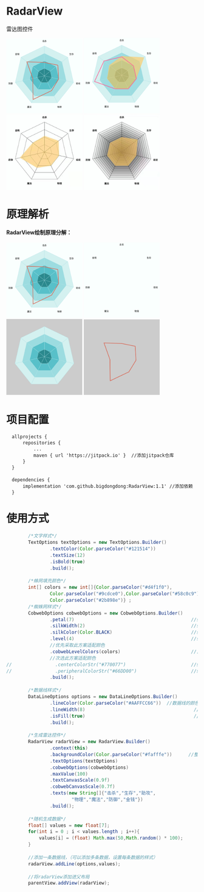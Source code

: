 # RadarView
雷达图控件
<br>


<img  width = "200" src = "images/0.jpg"></img>
<img  width = "200" src = "images/11.jpg"></img>
<img  width = "200" src = "images/12.jpg"></img>
<img  width = "200" src = "images/13.jpg"></img>


# 原理解析
**RadarView绘制原理分解：**<br><br>
<img  width = 200 src = "images/0.jpg"></img>
<img  width = 200 src = "images/1.jpg"></img>
<img  width = 200 src = "images/2.jpg"></img>
<img  width = 200 src = "images/3.jpg"></img>
<br>
<!--<table border="0">
	<tr class = "img_border" width = 800>
		<td width = 200  style = "text-align: center;">例图</td>
		<td width = 200  style = "text-align: center;">例图</td>
		<td width = 200  style = "text-align: center;">例图</td>
		<td width = 200  style = "text-align: center;">例图</td>
	</tr>
</table>
-->
# 项目配置

```
  allprojects {
      repositories {
          ...
          maven { url 'https://jitpack.io' }  //添加jitpack仓库
      }
  }
  
  dependencies {
	  implementation 'com.github.bigdongdong:RadarView:1.1' //添加依赖
  }
```

# 使用方式
```java
        /*文字样式*/
        TextOptions textOptions = new TextOptions.Builder()
                .textColor(Color.parseColor("#121514"))                   //文字颜色
                .textSize(12)                                             //文字尺寸（sp）
                .isBold(true)                                             //文字是否加粗
                .build();
                
        /*蛛网填充颜色*/
        int[] colors = new int[]{Color.parseColor("#d4f1f0"),
                Color.parseColor("#9cdce0"),Color.parseColor("#58c0c9"),
                Color.parseColor("#2b898e")} ;
        /*蜘蛛网样式*/
        CobwebOptions cobwebOptions = new CobwebOptions.Builder()
                .petal(7)                                           //蛛网瓣数
                .silkWidth(2)                                       //蛛丝宽度
                .silkColor(Color.BLACK)                             //蛛丝颜色
                .level(4)                                           //蛛网的层数
                //优先采取此方案适配颜色
                .cobwebLevelColors(colors)                          //自外向内，每层蛛网的填充颜色
                //次选此方案适配颜色
//                .centerColorStr("#770077")                        //蛛网中心颜色
//                .peripheralColorStr("#66DD00")                    //蛛网边缘颜色
                .build();
                
        /*数据线样式*/
        DataLineOptions options = new DataLineOptions.Builder()
                .lineColor(Color.parseColor("#AAFFCC66"))  //数据线的颜色
                .lineWidth(8)                                        //数据线的宽度
                .isFill(true)                                        //数据线是否填充成面，默认false
                .build();

        /*生成雷达控件*/
        RadarView radarView = new RadarView.Builder()
                .context(this)
                .backgroundColor(Color.parseColor("#fafffe"))      //整个控件背景颜色
                .textOptions(textOptions)                                    //文字样式
                .cobwebOptions(cobwebOptions)                                //蛛网样式
                .maxValue(100)                                               //数据最大数值
                .textCanvasScale(0.9f)                                       //文字画布缩放比例（0~1f），默认0.9f
                .cobwebCanvasScale(0.7f)                                     //蛛网画布缩放比例（0~1f），默认0.7f
                .texts(new String[]{"击杀","生存","助攻",
                        "物理","魔法","防御","金钱"})                         //文字数组，长度与CobwebOptions.petal一致
                .build();

        /*随机生成数据*/
        float[] values = new float[7];
        for(int i = 0 ; i < values.length ; i++){
            values[i] = (float) Math.max(50,Math.random() * 100);
        }

        //添加一条数据线，（可以添加多条数据，设置每条数据的样式）
        radarView.addLine(options,values);

        //将radarView添加进父布局
        parentView.addView(radarView);
```

